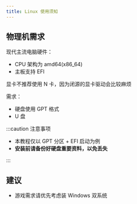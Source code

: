 ```yaml
---
title: Linux 使用须知
---
```


## 物理机需求

现代主流电脑硬件：

- CPU 架构为 amd64(x86_64)
- 主板支持 EFI

显卡不推荐使用 N 卡，因为闭源的显卡驱动会比较麻烦

需求：

- 硬盘使用 GPT 格式
- U 盘

:::caution 注意事项

- 本教程仅以 GPT 分区 + EFI 启动为例
- **安装前请备份好硬盘重要资料，以免丢失**

:::

## 建议

- 游戏需求请优先考虑装 Windows 双系统
